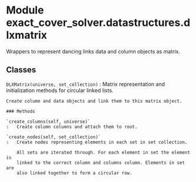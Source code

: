 Module exact_cover_solver.datastructures.dlxmatrix
==================================================
Wrappers to represent dancing links data and column objects as matrix.

Classes
-------

`DLXMatrix(universe, set_collection)`
:   Matrix representation and initialization methods for circular linked lists.
    
    Create column and data objects and link them to this matrix object.

    ### Methods

    `create_columns(self, universe)`
    :   Create column columns and attach them to root.

    `create_nodes(self, set_collection)`
    :   Create nodes representing elements in each set in set collection.
        
        All sets are iterated through. For each element in set the element is
        linked to the correct column and columns column. Elements in set are
        also linked together to form a circular row.